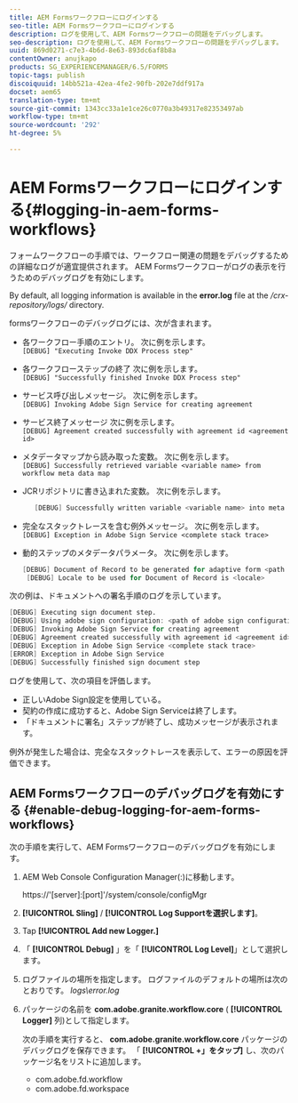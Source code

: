 ```yaml
---
title: AEM Formsワークフローにログインする
seo-title: AEM Formsワークフローにログインする
description: ログを使用して、AEM Formsワークフローの問題をデバッグします。
seo-description: ログを使用して、AEM Formsワークフローの問題をデバッグします。
uuid: 869d0271-c7e3-4b6d-8e63-893dc6af8b8a
contentOwner: anujkapo
products: SG_EXPERIENCEMANAGER/6.5/FORMS
topic-tags: publish
discoiquuid: 14bb521a-42ea-4fe2-90fb-202e7ddf917a
docset: aem65
translation-type: tm+mt
source-git-commit: 1343cc33a1e1ce26c0770a3b49317e82353497ab
workflow-type: tm+mt
source-wordcount: '292'
ht-degree: 5%

---
```



# AEM Formsワークフローにログインする{#logging-in-aem-forms-workflows}

フォームワークフローの手順では、ワークフロー関連の問題をデバッグするための詳細なログが適宜提供されます。 AEM Formsワークフローがログの表示を行うためのデバッグログを有効にします。

By default, all logging information is available in the **error.log** file at the */crx-repository/logs/* directory.

formsワークフローのデバッグログには、次が含まれます。

* 各ワークフロー手順のエントリ。 次に例を示します。\
   `[DEBUG] "Executing Invoke DDX Process step"`

* 各ワークフローステップの終了 次に例を示します。\
   `[DEBUG] "Successfully finished Invoke DDX Process step"`

* サービス呼び出しメッセージ。 次に例を示します。\
   `[DEBUG] Invoking Adobe Sign Service for creating agreement`

* サービス終了メッセージ 次に例を示します。\
   `[DEBUG] Agreement created successfully with agreement id <agreement id>`

* メタデータマップから読み取った変数。 次に例を示します。\
   `[DEBUG] Successfully retrieved variable <variable name> from workflow meta data map`

* JCRリポジトリに書き込まれた変数。 次に例を示します。

   ```verilog
      [DEBUG] Successfully written variable <variable name> into meta data node at <JCR path where meta data is being written>
   ```

* 完全なスタックトレースを含む例外メッセージ。 次に例を示します。\
   `[DEBUG] Exception in Adobe Sign Service <complete stack trace>`

* 動的ステップのメタデータパラメータ。 次に例を示します。

   ```verilog
   [DEBUG] Document of Record to be generated for adaptive form <path of adaptive form>
    [DEBUG] Locale to be used for Document of Record is <locale>
   ```

次の例は、ドキュメントへの署名手順のログを示しています。

```verilog
[DEBUG] Executing sign document step.
[DEBUG] Using adobe sign configuration: <path of adobe sign configuration>
[DEBUG] Invoking Adobe Sign Service for creating agreement
[DEBUG] Agreement created successfully with agreement id <agreement id>
[DEBUG] Exception in Adobe Sign Service <complete stack trace>
[ERROR] Exception in Adobe Sign Service
[DEBUG] Successfully finished sign document step
```

ログを使用して、次の項目を評価します。

* 正しいAdobe Sign設定を使用している。
* 契約の作成に成功すると、Adobe Sign Serviceは終了します。
* 「ドキュメントに署名」ステップが終了し、成功メッセージが表示されます。

例外が発生した場合は、完全なスタックトレースを表示して、エラーの原因を評価できます。

## AEM Formsワークフローのデバッグログを有効にする {#enable-debug-logging-for-aem-forms-workflows}

次の手順を実行して、AEM Formsワークフローのデバッグログを有効にします。

1. AEM Web Console Configuration Manager(:)に移動します。

   https://&#39;[server]:[port]&#39;/system/console/configMgr

1. **[!UICONTROL Sling]** / **[!UICONTROL Log Supportを選択します]**。
1. Tap **[!UICONTROL Add new Logger.]**
1. 「 **[!UICONTROL Debug]** 」を「 **[!UICONTROL Log Level]**」として選択します。
1. ログファイルの場所を指定します。 ログファイルのデフォルトの場所は次のとおりです。 *logs\error.log*
1. パッケージの名前を **com.adobe.granite.workflow.core** ( **[!UICONTROL Logger]** 列)として指定します。

   次の手順を実行すると、 **com.adobe.granite.workflow.core** パッケージのデバッグログを保存できます。 「 **[!UICONTROL +」をタップ]** し、次のパッケージ名をリストに追加します。

   * com.adobe.fd.workflow
   * com.adobe.fd.workspace

